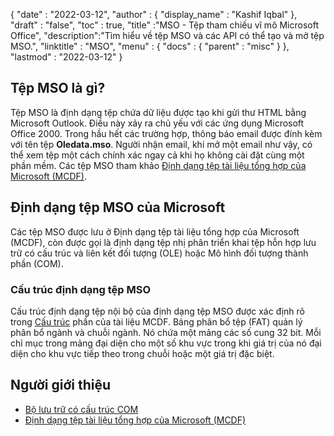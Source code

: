 {
  "date" : "2022-03-12",
  "author" : {
    "display_name" : "Kashif Iqbal"
},
  "draft" : "false",
  "toc" : true,
  "title" :"MSO - Tệp tham chiếu vĩ mô Microsoft Office",
  "description":"Tìm hiểu về tệp MSO và các API có thể tạo và mở tệp MSO.",
  "linktitle" : "MSO",
  "menu" : {
    "docs" : {
      "parent" : "misc"
}
},
  "lastmod" : "2022-03-12"
}

## Tệp MSO là gì?

Tệp MSO là định dạng tệp chứa dữ liệu được tạo khi gửi thư HTML bằng Microsoft Outlook. Điều này xảy ra chủ yếu với các ứng dụng Microsoft Office 2000. Trong hầu hết các trường hợp, thông báo email được đính kèm với tên tệp **Oledata.mso**. Người nhận email, khi mở một email như vậy, có thể xem tệp một cách chính xác ngay cả khi họ không cài đặt cùng một phần mềm. Các tệp MSO tham khảo [Định dạng tệp tài liệu tổng hợp của Microsoft (MCDF)](https://learn.microsoft.com/en-us/openspecs/windows_protocols/ms-cfb/53989ce4-7b05-4f8d-829b-d08d6148375b).

## Định dạng tệp MSO của Microsoft

Các tệp MSO được lưu ở Định dạng tệp tài liệu tổng hợp của Microsoft (MCDF), còn được gọi là định dạng tệp nhị phân triển khai tệp hỗn hợp lưu trữ có cấu trúc và liên kết đối tượng (OLE) hoặc Mô hình đối tượng thành phần (COM).

### Cấu trúc định dạng tệp MSO

Cấu trúc định dạng tệp nội bộ của định dạng tệp MSO được xác định rõ trong [Cấu trúc](https://learn.microsoft.com/en-us/openspecs/windows_protocols/ms-cfb/28488197-8193-49d7-84d8-dfd692418ccd ) phần của tài liệu MCDF. Bảng phân bổ tệp (FAT) quản lý phân bổ ngành và chuỗi ngành. Nó chứa một mảng các số cung 32 bit. Mỗi chỉ mục trong mảng đại diện cho một số khu vực trong khi giá trị của nó đại diện cho khu vực tiếp theo trong chuỗi hoặc một giá trị đặc biệt.

## Người giới thiệu

* [Bộ lưu trữ có cấu trúc COM](https://en.wikipedia.org/wiki/COM_Structured_Storage)
* [Định dạng tệp tài liệu tổng hợp của Microsoft (MCDF)](https://learn.microsoft.com/en-us/openspecs/windows_protocols/ms-cfb/53989ce4-7b05-4f8d-829b-d08d6148375b)

